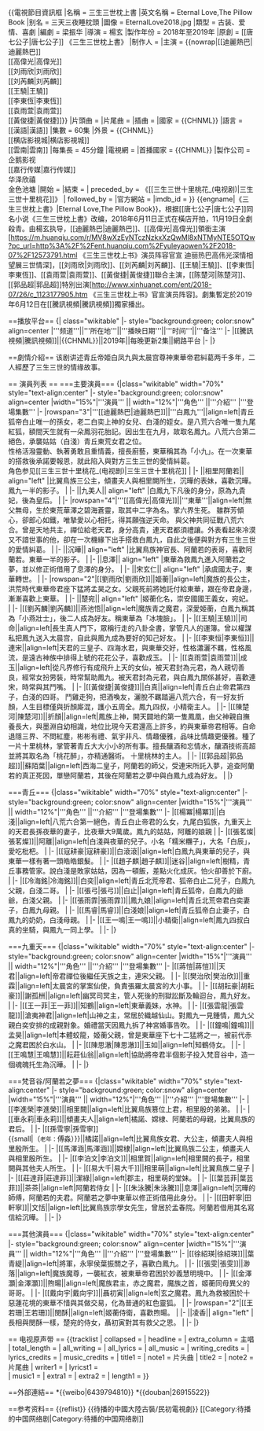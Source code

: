 
{{電視節目資訊框
|名稱       = 三生三世枕上書
|英文名稱    = Eternal Love,The Pillow Book
|别名       = 三天三夜睡枕頭
|圖像       = EternalLove2018.jpg
|類型       = 古装、爱情、喜劇
|編劇       = 梁振华
|導演       = 楊玄
|製作年份   = 2018年至2019年
|原創       = [[唐七公子|唐七公子]] 《三生三世枕上書》
|制作人     = 
|主演       = {{nowrap|[[迪麗熱巴|迪麗熱巴]]<br>[[高偉光|高偉光]]<br/>[[刘雨欣|刘雨欣]]<br/>[[刘芮麟|刘芮麟]]<br/>[[王驍|王驍]]<br/>[[李東恆|李東恆]]<br/>[[袁雨萱|袁雨萱]]<br/>[[黃俊捷|黃俊捷]]}}
|片頭曲      = 
|片尾曲      = 
|插曲        = 
|國家       = {{CHNML}}
|語言       = [[漢語|漢語]]
|集數       = 60集 
|外景       = {{CHNML}}<br/>[[横店影視城|横店影視城]]<br/>[[雲南|雲南]]
|每集長     = 45分鐘
|電視網     = 
|首播國家   = {{CHNML}}
|製作公司   = 企鹅影视<br/>[[嘉行传媒|嘉行传媒]]<br/>华泽欣禧<br/>金色池塘
|開始       = 
|結束       = 
| preceded_by          = 《[[三生三世十里桃花_(电视剧)|三生三世十里桃花]]》
| followed_by          = 
|官方網站    = 
|imdb_id   = 
}}
{{engname|《三生三世枕上書》|Eternal Love,The Pillow Book}}，根据[[唐七公子|唐七公子]]同名小说《三生三世枕上書》改编，2018年6月11日正式在橫店开拍，11月19日全劇殺青。由楊玄执导，[[迪麗熱巴|迪麗熱巴]]、[[高偉光|高偉光]]領銜主演<ref>[https://m.huanqiu.com/r/MV8wXzEyNTczNzkxXzQwMl8xNTMyNTE5OTQw?pc_url=http%3A%2F%2Fent.huanqiu.com%2Fyuleyaowen%2F2018-07%2F12573791.html 《三生三世枕上书》演员阵容官宣 迪丽热巴高伟光深情相望展三世情深]</ref>，[[刘雨欣|刘雨欣]]、[[刘芮麟|刘芮麟]]、[[王驍|王驍]]、[[李東恆|李東恆]]、[[袁雨萱|袁雨萱]]、[[黃俊捷|黃俊捷]]聯合主演，[[陈楚河|陈楚河]]、[[郭品超|郭品超]]特別出演<ref>[http://www.xinhuanet.com/ent/2018-07/26/c_1123177905.htm 《三生三世枕上书》官宣演员阵容]</ref>。劇集暫定於2019年6月12日在[[騰訊視頻|騰訊視頻]]獨家播出。

==播放平台==
{| class="wikitable" 
|- style="background:green; color:snow" align=center
|'''频道'''||'''所在地'''||'''播映日期'''||'''时间'''||'''备注'''
|-
|[[騰訊視頻|騰訊視頻]]||{{CHNML}}||2019年||每晚更新2集||網路平台
|-
|}

==劇情介紹==
该剧讲述青丘帝姬白凤九與太晨宫尊神東華帝君糾葛两千多年，二人經歷了三生三世的情缘故事。

== 演員列表 ==
===主要演員===
{|class="wikitable" width="70%" style="text-align:center"
|- style="background:green; color:snow" align=center
|width="15%"|'''演員''' || width="12%"|'''角色''' ||'''介紹'''
|'''登場集數'''
|-
|rowspan="3"|'''[[迪麗熱巴|迪麗熱巴]]||'''白鳳九'''||align=left|青丘狐帝白止唯一的孫女，老二白奕上神的女兒、白淺的姪女。是八荒六合唯一隻九尾紅狐，額間天生就有一朵鳳羽花胎記。因出生在九月，故取名鳳九。八荒六合第二絕色，承襲姑姑（白淺）青丘東荒女君之位。<br>性格活潑靈動、執著勇敢且重情義，擅長廚藝，東華稱其為「小九」。在一次東華的搭救後承諾要報恩，就此陷入與對方三生三世的愛情糾葛。<br>角色参见[[三生三世十里桃花_(电视剧)|三生三世十里桃花]]
|
|-
||相里阿蘭若|| align="left" |比翼鳥族三公主，傾畫夫人與相里闕所生，沉曄的表妹，喜歡沉曄。鳳九一半的影子。
|
|-
||九美人|| align="left" |白鳳九下凡後的身分，原為九貴妃，後為皇后。
|
|-
|rowspan="4"|'''[[高偉光|高偉光]]||'''東華'''||align=left|無父無母，生於東荒華澤之碧海蒼靈，取其中二字為名。掌六界生死。 雖群芳傾心，卻郎心如鐵，唯摯愛以心相托，得其願強逆天命。 與父神共同征戰八荒六合。曾是天地共主，禪位給老天君，身分高貴，連天君都須禮讓。外表看起來冷漠又不諳世事的他，卻在一次機緣下出手搭救白鳳九，自此之後便與對方有三生三世的愛情糾葛。
|
|-
||沉曄|| align="left" |比翼鳥族神官長、阿蘭若的表哥，喜歡阿蘭若。東華一半的影子。
|
|-
||息澤|| align="left" |東華為救鳳九進入阿蘭若之夢，並以修正術借用了息澤的身分。
|
|-
||宋玄仁|| align="left" |承虞國太子，東華轉世。
|
|-
|rowspan="2"|[[劉雨欣|劉雨欣]]||姬蘅||align=left|魔族的長公主，洪荒時代東華帝君座下猛將孟昊之女。父親死前將她託付給東華，跟在帝君身邊，漸漸喜歡上東華。
|
|-
||楚宛|| align="left" |姬蘅化名，崇安國國王義女，宛妃。
|
|-
|[[劉芮麟|劉芮麟]]||燕池悟||align=left|魔族青之魔君，深愛姬蘅，白鳳九稱其為「小燕壯士」，後二人成為好友。稱東華為「冰塊臉」。
|
|-
|[[王驍|王驍]]||司命||align=left|長生真人門下，眾稱行走的八卦全書，掌管凡人的運簿。曾以權謀私把鳳九送入太晨宫，自此與鳳九成為要好的知己好友。
|
|-
|[[李東恒|李東恒]]||連宋||align=left|天君的三皇子、四海水君，與東華交好，性格瀟灑不羈，性格風流，是遠古神族中排得上號的花花公子，喜歡成玉。
|
|-
|[[袁雨萱|袁雨萱]]||成玉||align=left|從凡界修行有成飛升上天的女仙，被天君封為元君，為人親切善良，經常女扮男裝，時常幫助鳳九。被天君封為元君，與白鳳九關係甚好，喜歡連宋，時常與其鬥嘴。
|
|-
|[[黃俊捷|黃俊捷]]||白真||align=left|青丘白止帝君第四子，白淺的四哥。 鬥雞走狗，把酒喚友，灑脫不羈踏遍八荒六合，有一好友折顏，人生目標僅與折顏廝混，護小五周全。鳳九四叔，小精衛主人。
|
|-
|[[陳楚河|陳楚河]]||折顏||align=left|鳳族上神，開天闢地的第一隻鳳凰，由父神親自撫養長大，與墨淵自幼相識，地位比現今天君還高上許多，約與東華帝君相等。自命退隱三界、不問紅塵，彬彬有禮、氣宇非凡、情趣優雅，品味比情趣更優雅。種了一片十里桃林，掌管著青丘大大小小的所有事。擅長釀酒和忘情水，釀酒技術高超並將其取名為「桃花醉」，亦精通醫術。 十里桃林的主人。
|
|-
|[[郭品超|郭品超]]||蘇陌葉||align=left|西海二皇子，阿蘭若的師父，受連宋所託入夢，追查阿蘭若的真正死因，單戀阿蘭若，其後在阿蘭若之夢中與白鳳九成為好友。
|
|}

===青丘===
{|class="wikitable" width="70%" style="text-align:center"
|- style="background:green; color:snow" align=center
|width="15%"|'''演員''' || width="12%"|'''角色''' ||'''介紹'''
|'''登場集數'''
|-
|[[楊冪|楊冪]]||白淺||align=left|八荒六合第一絕色，青丘白止帝君的么女，九尾白狐族，九重天上的天君長孫夜華的妻子，比夜華大9萬歲。鳳九的姑姑，阿離的娘親
|
|-
|[[張茗燦|張茗燦]]||阿離||align=left|白淺與夜華的兒子。小名「糯米糰子」，大名「白辰」，愛吃枇杷。
|
|-
|[[寇耕豪|寇耕豪]]||白滾滾||align=left|白鳳九與東華的兒子，與東華一樣有著一頭皓皓銀髮。
|
|-
|[[趙子麒|趙子麒]]||迷谷||align=left|樹精，青丘事務管家。說白淺是敗家姑姑，因為一頓飯，差點火化成灰。怕火卻善於下廚。
|
|-
|[[冷海銘|冷海銘]]||白奕||align=left|青丘北荒帝君、狐帝白止二兒子，白鳳九父親，白淺二哥。
|
|-
|[[張弓|張弓]]||白止||align=left|青丘狐帝，白鳳九的爺爺，白淺父親。
|
|-
|[[張雨霏|張雨霏]]||鳳九娘||align=left|青丘北荒帝君白奕妻子，白鳳九母親。
|
|-
|[[馬睿|馬睿]]||白淺娘||align=left|青丘狐帝白止妻子，白鳳九的奶奶，白淺母親。
|
|-
|[[王一鳴|王一鳴]]||小精衛||align=left|鳳九四叔白真的坐騎，與鳳九一同上學。
|
|-
|}

===九重天===
{|class="wikitable" width="70%" style="text-align:center"
|- style="background:green; color:snow" align=center
|width="15%"|'''演員''' || width="12%"|'''角色''' ||'''介紹'''
|'''登場集數'''
|-
|[[蔣愷|蔣愷]]||天君||align=left|帝君禪位後繼任天族之主，連宋父親。
|
|-
|[[樊治欣|樊治欣]]||重霖||align=left|太晨宮的掌案仙使，負責張羅太晨宮的大小事。
|
|-
|[[胡耘豪|胡耘豪]]||謝孤栦||align=left|幽冥司冥主，管人死後的刑獄訟斷及輪迴台，鳳九好友。
|
|-
|[[王一菲|王一菲]]||知鶴||align=left|東華義妹，水神。
|
|-
|[[張雲龍|張雲龍]]||滄夷神君||align=left|山神之主，常居於織越仙山。對鳳九一見鍾情，鳳九父親白奕安排的成親對象。婚禮當天因鳳九拆了神宮婚事告吹。
|
|-
|[[鐘鳴|鐘鳴]]||孟昊||align=left|本體蛟龍，姬蘅父親，曾是東華座下七十二猛將之一，被前代赤之魔君困於白水山。
|
|-
|[[陳思澈|陳思澈]]||玉如||align=left|知鶴侍女。
|
|-
|[[王鳴慧|王鳴慧]]||耘莊仙翁||align=left|協助將帝君半個影子投入梵音谷中，造一個魂魄托生為沉曄。
|
|-
|}

===梵音谷/阿蘭若之夢===
{|class="wikitable" width="70%" style="text-align:center"
|- style="background:green; color:snow" align=center
|width="15%"|'''演員''' || width="12%"|'''角色''' ||'''介紹'''
|'''登場集數'''
|-
|[[李進榮|李進榮]]||相里闕||align=left|比翼鳥族篡位上君，相里殷的弟弟。 
|
|-
|[[車永莉|車永莉]]||傾畫夫人||align=left|橘諾、嫦棣、阿蘭若的母親，比翼鳥族的君后。
|
|-
|[[孫雪寧|孫雪寧]]<br>{{small|（<small>老年：</small>傅淼）}}||橘諾||align=left|比翼鳥族女君、大公主，傾畫夫人與相里殷所生。 
|
|-
|[[馬澤涵|馬澤涵]]||嫦棣||align=left|比翼鳥族二公主，傾畫夫人與相里殷所生。 
|
|-
|[[李泊文|李泊文]]||相里賀||align=left|相里闕的長子，相里闕與其他夫人所生。
|
|-
|[[易大千|易大千]]||相里萌||align=left|比翼鳥族二皇子
|
|-
|[[莊達菲|莊達菲]]||潔綠||align=left|郡主，相里萌的堂妹。
|
|-
|[[葉芸菲|葉芸菲]]||茶茶||align=left|阿蘭若侍女
|
|-
|[[朱泳騰|朱泳騰]]||息澤||align=left|沉曄的師傅，阿蘭若的夫君。阿蘭若之夢中東華以修正術借用此身分。
|
|-
|[[田軒寧|田軒寧]]||文恬||align=left|比翼鳥族宗學女先生，曾居於孟春院。阿蘭若借用其名寫信給沉曄。
|
|-
|}

===其他演員===
{|class="wikitable" width="70%" style="text-align:center"
|- style="background:green; color:snow" align=center
|width="15%"|'''演員''' || width="12%"|'''角色''' ||'''介紹'''
|'''登場集數'''
|-
|[[徐紹瑛|徐紹瑛]]||葉青緹||align=left|將軍，永寧侯葉振關之子，喜歡白鳳九。
|
|-
|[[張雯|張雯]]||渺落||align=left|魔族魔尊，一襲紅衣，被東華帝君困於妙義慧明境中。
|
|-
|[[金澤灝|金澤灝]]||煦暘||align=left|魔族君主，赤之魔君，魔族之首，姬蘅同母異父的哥哥。
|
|-
|[[戴向宇|戴向宇]]||聶初寅||align=left|玄之魔君。鳳九為救被困於十惡蓮花境的東華不惜與其做交易，化為普通的紅色靈狐。
|
|-
|rowspan="2"|[[王若珊|王若珊]]||閔酥||align=left|姬蘅侍衛，喜歡煦暘。
|
|-
||凌香|| align="left" |長相與閔酥一樣，楚宛的侍女，聶初寅對其有救父之恩。
|
|-
|}

== 电视原声带 ==
{{tracklist
| collapsed       = 
| headline        = 
| extra_column    = 主唱
| total_length    = 
| all_writing     = 
| all_lyrics      = 
| all_music       = 
| writing_credits = 
| lyrics_credits  = 
| music_credits   = 
| title1          = 
| note1           = 片头曲
| title2          = 
| note2           = 片尾曲
| writer1         = 
| lyricst1        =  
| music1          = 
| extra1          = 
| extra2          = 
| length1         = 
}}

==外部連結==
*{{weibo|6439794810}}
*{{douban|26915522}}

==参考资料==
{{reflist}}
{{待播的中國大陸古裝/民初電視劇}}
[[Category:待播的中国网络剧|Category:待播的中国网络剧]]